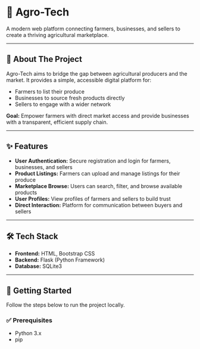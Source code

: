 # 🌾 Agro-Tech

A modern web platform connecting farmers, businesses, and sellers to create a thriving agricultural marketplace.

---

## 📖 About The Project

Agro-Tech aims to bridge the gap between agricultural producers and the market. It provides a simple, accessible digital platform for:

- Farmers to list their produce  
- Businesses to source fresh products directly  
- Sellers to engage with a wider network

**Goal:** Empower farmers with direct market access and provide businesses with a transparent, efficient supply chain.

---

## ✨ Features

- **User Authentication:** Secure registration and login for farmers, businesses, and sellers  
- **Product Listings:** Farmers can upload and manage listings for their produce  
- **Marketplace Browse:** Users can search, filter, and browse available products  
- **User Profiles:** View profiles of farmers and sellers to build trust  
- **Direct Interaction:** Platform for communication between buyers and sellers

---

## 🛠️ Tech Stack

- **Frontend:** HTML, Bootstrap CSS  
- **Backend:** Flask (Python Framework)  
- **Database:** SQLite3

---

## 🚀 Getting Started

Follow the steps below to run the project locally.

### ✅ Prerequisites

- Python 3.x
- pip
